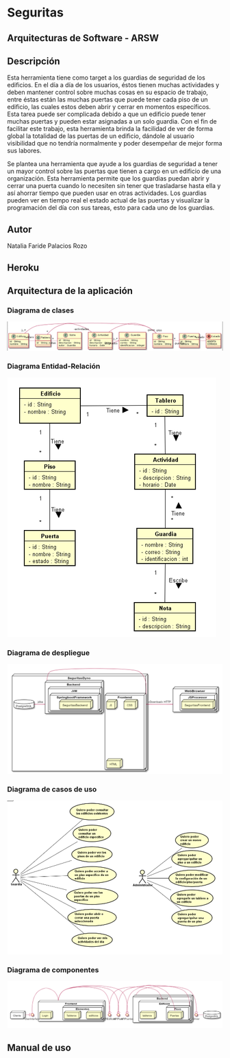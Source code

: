 # Seguritas

## Arquitecturas de Software - ARSW

## Descripción
Esta herramienta tiene como target a los guardias de seguridad de los edificios. En el día a día de los usuarios, éstos tienen muchas actividades y deben mantener control sobre muchas cosas en su espacio de trabajo, entre éstas están las muchas puertas que puede tener cada piso de un edificio, las cuales estos deben abrir y cerrar en momentos específicos. Esta tarea puede ser complicada debido a que un edificio puede tener muchas puertas y pueden estar asignadas a un solo guardia. Con el fin de facilitar este trabajo, esta herramienta brinda la facilidad de ver de forma global la totalidad de las puertas de un edificio, dándole al usuario visibilidad que no tendría normalmente y poder desempeñar de mejor forma sus labores.

Se plantea una herramienta que ayude a los guardias de seguridad a tener un mayor control sobre las puertas que tienen a cargo en un edificio de una organización. Esta herramienta permite que los guardias puedan abrir y cerrar una puerta cuando lo necesiten sin tener que trasladarse hasta ella y así ahorrar tiempo que pueden usar en otras actividades. Los guardias pueden ver en tiempo real el estado actual de las puertas y visualizar la programación del día con sus tareas, esto para cada uno de los guardias.

## Autor

Natalia Faride Palacios Rozo

## Heroku

## Arquitectura de la aplicación

### Diagrama de clases

![](https://raw.githubusercontent.com/Nattpalacios/Seguritas/master/Imagenes/diagramaClases.png)

### Diagrama Entidad-Relación

![](https://raw.githubusercontent.com/Nattpalacios/Seguritas/master/Imagenes/entidadRelacion.png)

### Diagrama de despliegue

![](https://raw.githubusercontent.com/Nattpalacios/Seguritas/master/Imagenes/diagramaDespliegue.PNG)

### Diagrama de casos de uso

![](https://raw.githubusercontent.com/Nattpalacios/Seguritas/master/Imagenes/casosDeUso.PNG)

### Diagrama de componentes

![](https://raw.githubusercontent.com/Nattpalacios/Seguritas/master/Imagenes/diagramaComponentes.PNG)

## Manual de uso
